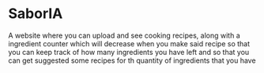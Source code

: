 # SaborIA
A website where you can upload and see cooking recipes, along with a ingredient counter which will decrease when you make said recipe so that you can keep track of how many ingredients you have left and so that you can get suggested some recipes for th quantity of ingredients that you have

